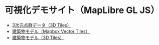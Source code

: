 # 可視化デモサイト（MapLibre GL JS）
- [3次元点群データ（3D Tiles）](https://geolonia.github.io/kaken-3dmap-demo-maplibre/index_1.html)
- [建築物モデル（Mapbox Vector Tiles）](https://geolonia.github.io/kaken-3dmap-demo-maplibre/index_2.html)
- [建築物モデル（3D Tiles）](https://geolonia.github.io/kaken-3dmap-demo-maplibre/index_3.html)
